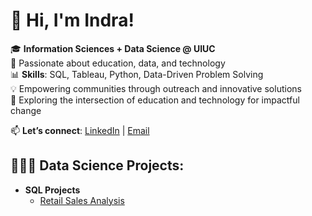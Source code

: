  <h1>👋 Hi, I'm Indra!</h1>

🎓 **Information Sciences + Data Science @ UIUC**  
🌟 Passionate about education, data, and technology  
📊 **Skills**: SQL, Tableau, Python, Data-Driven Problem Solving  
💡 Empowering communities through outreach and innovative solutions  
🚀 Exploring the intersection of education and technology for impactful change

📫 **Let’s connect**: [LinkedIn](https://www.linkedin.com/in/indra-ayushjav-7318b5202/) | [Email](mailto:indraayushjav9@gmail.com)


<h2>👩🏻‍💻 Data Science Projects:</h2>

- <b>SQL Projects</b>
  - [Retail Sales Analysis](https://github.com/joshmadakor1/Algorithms-Practice)


